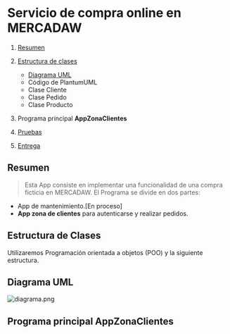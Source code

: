 # Servicio de compra online en MERCADAW

1. [Resumen](#Resumen)
2. [Estructura de clases](#Estructura-de-Clases)
   - [Diagrama UML](#Diagrama-UML)
   - Código de PlantumUML
   - Clase Cliente
   - Clase Pedido
   - Clase Producto

4. Programa principal **AppZonaClientes**
5. [Pruebas](#Pruebas)
6. [Entrega](#Entrega)

## Resumen
> Esta App consiste en implementar una funcionalidad de una compra ficticia en MERCADAW.
El Programa se divide en dos partes:
- App de mantenimiento.[En proceso]
- **App zona de clientes** para autenticarse y realizar pedidos.

## Estructura de Clases

Utilizaremos Programación orientada a objetos (POO) y la siguiente estructura.

## Diagrama UML
![diagrama.png](diagrama.png)

## Programa principal AppZonaClientes
